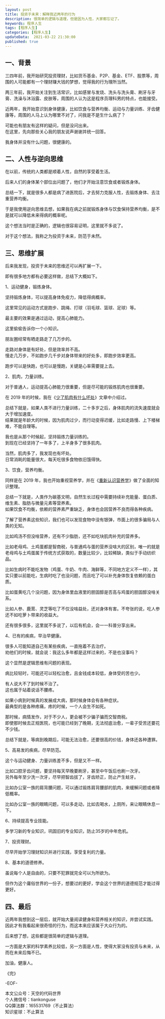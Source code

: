 ```yaml
---   
layout: post  
title: 投资于未来：解释我近两年的行为      
description: 很简单的逻辑与道理，但是因为人性，大家都忘记了。   
keywords: 程序人生  
tags: [程序人生]    
categories: [程序人生]  
updateData:  2021-03-22 21:30:00  
published: true  
---  
```




## 一、背景  


三四年前，我开始研究投资理财，比如货币基金、P2P、基金、ETF、股票等，周围的人可能都有一个理财赚大钱的梦想，觉得我的行为理所当然。  


两三年前，我开始关注到生活常识，比如感冒与发烧、洗头与洗头膏、刷牙与牙膏、洗澡与沐浴露、皮肤等，周围的人认为这是程序员理科男的特点，也能接受。  


近两年，我开始意识到身体健康，比如饮食与营养均衡、运动与力量训练、牙齿健康等，周围的人马上认为哪里不对了，问我是不是生什么病了？  


可能也有朋友有这样的疑问，但是没问出来。  
在这里，先向那些关心我的朋友说声谢谢并统一回答。  


我身体并没有什么问题，很健康的。  


## 二、人性与逆向思维


在以前，传统的人类都是顺着人性，自然的享受着生活。  


后来人们的身体某个部位出问题了，他们才开始注意饮食或者锻炼身体。  


总结一下，就是很多人都是病了进医院后，才去努力克服人性，去锻炼身体、去注重营养均衡。  


于是我使用逆向思维去想，如果我在病之前就锻炼身体与饮食保持营养均衡，是不是就可以降低未来得病的概率呢。


这个想法当时是正确的，逻辑也很容易证明，这里就不多说了。  


对于这个想法，我称之为投资于未来，防范于未然。  



## 三、思维扩展


后来我发现，投资于未来的思维还可以再扩展一下。  


即有很多地方都有必要这样做，总结下大概如下。  


1、运动健身，锻炼身体。  


坚持锻炼身体，可以提高身体免疫力，降低得病概率。  


这里常见的运动方式是跑步、跳绳、打球（羽毛球、篮球、足球）等。  


最主要的效果是通过运动，提高心肺能力。  


这里偷偷告诉你一个小知识。  


朋友圈经常有晒走路走了几万步的。  


走路对身体是有好处，但是效率并不高。  
慢走几万步，不如跑步几千步对身体带来的好处多，即跑步效率更高。  


跑步可以是快跑，也可以是慢跑，关键是心率需要提上去。  


2、肌肉，力量训练。  


对于普通人，运动提高心肺能力很重要，但是尽可能的锻炼肌肉也很重要。  


在 2019 年的时候，我在《[少了肌肉有什么坏处](https://mp.weixin.qq.com/s/kyHhjIpcA1G7f_Hq6MEN0A)》文章中介绍过。  


总结下就是，如果人类不进行力量训练，二十多岁之后，身体肌肉的流失速度就会大于增加速度。  
结果就是年龄大的时候，因为肌肉过少，而行动变得迟缓，比如走路慢、上下楼梯难，不能自理等。  


我也是从那个时候起，坚持锻炼力量训练的。  
到现在已经坚持了一年多了，上半身多了很多肌肉。  


当然，肌肉多了，我发现也有坏处。  
日常消耗的能量很大，每天吃很多食物依旧饿得快。  


3、饮食，营养均衡。  


同样是在 2019 年，我也开始重视营养学，并在《[重新认识营养学](https://mp.weixin.qq.com/s/e9A5ykpTXJQX-n6kvHB1Kg)》做了全面的知识整理。  


总结一下就是，人类作为碳基文明，自然生长过程中需要持续补充能量、蛋白质、维生素、脂肪与微量元素等营养素。  
如果饮食不均衡，依赖的营养素严重缺乏，身体也会因营养不良而得各种疾病。  


了解了营养素这些知识，我们也可以发现食物中没有银弹，市面上的很多骗局与人类的无知。  


比如鸡汤不但没啥营养，还有不少脂肪，还不如吃块肌肉补充的营养多。  


比如老母鸡、土鸡蛋都是智商税，与普通鸡与蛋的营养没啥大的区别，唯一的就是老母鸡与土鸡蛋属于传统方式获取的，数量比较少，比较稀缺，类似于手动纺织品。  


比如生病时不能吃发物（鸡蛋、牛奶、牛肉、海鲜等，不同地方定义不一样），其实只要以前能吃，生病时吃了也没问题，而且吃了可以补充身体恢复依赖的蛋白质。  


比如蛋黄吃几个没问题，因为身体里血液里的胆固醇是否高与鸡蛋的胆固醇没啥关系。  


比如人参、鹿茸、灵芝等吃了不仅没啥益处，还对身体有害。不夸张的说，吃人参还不如吃萝卜带来的收益大。  


还有很多很多，这里就不多说了，以后有机会，会一一科普分享出来。  


4、已有的疾病，早治早健康。  


很多人可能知道自己有某些疾病，一直拖着不去治疗。  
劝他们的时候，就会说：我这么多年都是这样过来的，不是也没事吗？  


这个显然是逻辑思维有问题的表现。  


病比较轻时，可能还可以轻松治愈，且金钱成本较低，身体受的苦也少。  


有人说大不了到时候不治了。  
这也属于站着说话不腰疼。  


如果小病到时候真的发展成大病，那时候身体会有各种症状。  
最典型的是各种疼痛，疼的时候，一个人会生不如死。  


那时候，病情发作，对于不少人，更会被不少骗子骗而交智商税。  
即使那时候去正规医院，也可能已经到了晚期，无法彻底治愈，一辈子受苦还要花不少钱。  


总结下就是，等病到晚期后，可能无法治愈，还要很高的价钱，身体还各种遭罪。  


5、高易发的疾病，尽早防范。


这个与运动健身、力量训练差不多，但是又不一样。  


比如口腔牙齿问题，要坚持每天早晚要刷牙，甚至中午饭后也刷一次牙。  
另外每年至少洗一次牙，尽早把智齿拔了，牙齿矫正，防止产生蛀牙。  


比如办公室一族的肩背腰问题，可以通过锻炼肩背腰部的肌肉，来缓解问题或者降低概率。  


比如办公室一族的眼睛问题，可以多走动，比如去喝水，上厕所，来让眼睛休息一下。  



6、持续提高专业技能。  


多学习新的专业知识，巩固旧的专业知识，防止35岁的中年危机。  


7、投资理财。  


尽早开始学习理财知识并进行实践，享受复利的力量。  


8、基本的道德修养。  


虽说每个人是自由的，只要不犯罪就完全可以为所欲为。  


但作为这个庸俗世界的一份子，想要过的更好，学会这个世界的道德规范才能过得更好。  


## 四、最后


近两年我想到这一层后，就开始大量阅读健身和营养相关的知识，并尝试实践。  
因此才有我看起来很奇怪的行为，而这本来应该属于大众行为的。  


后来想了想，这些都是很简单的逻辑与道理。  


一方面是大家的科学素养比较低，另一方面是人性，使得大家没有投资与未来，从而在未来后悔不已。  



加油，健康人。  


《完》  


-EOF-  



本文公众号：天空的代码世界  
个人微信号：tiankonguse  
QQ算法群：165531769（不止算法）  
知识星球：不止算法  

